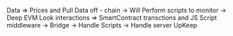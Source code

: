 Data => Prices and Pull Data off - chain
    -> Will Perform scripts to monitor
    -> Deep EVM Look
interactions => SmartContract transctions and JS Script middleware
    -> Bridge
    -> Handle Scripts
    -> Handle server UpKeep